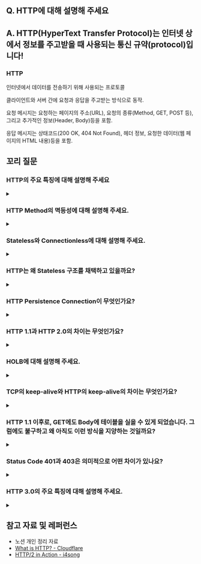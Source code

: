 ## Q. HTTP에 대해 설명해 주세요

## A. HTTP(HyperText Transfer Protocol)는 인터넷 상에서 정보를 주고받을 때 사용되는 통신 규약(protocol)입니다!

### HTTP

인터넷에서 데이터를 전송하기 위해 사용되는 프로토콜

클라이언트와 서버 간에 요청과 응답을 주고받는 방식으로 동작.

요청 메시지는 요청하는 페이지의 주소(URL), 요청의 종류(Method, GET, POST 등), 그리고 추가적인 정보(Header, Body)등을 포함.

응답 메시지는 상태코드(200 OK, 404 Not Found), 헤더 정보, 요청한 데이터(웹 페이지의 HTML 내용)등을 포함.

## 꼬리 질문

### HTTP의 주요 특징에 대해 설명해 주세요

<details>
<summary></summary>
<div markdown="1">

- 클라이언트 서버 구조
    - 클라이언트는 서버에 요청을 보내고 응답 대기, 서버는 요청에 대한 결과를 만들어 응답하는 구조
    - 양 쪽이 독립적으로 실행될 수 있음

- 무상태 프로토콜(Stateless)
    - 서버가 클라이언트의 상태를 보존하지 않음
    - 장점: 서버의 확장성이 높아짐 (스케일 아웃)
    - 단점: 클라이언트가 추가 데이터를 전송해야 해서 주고받아야 하는 데이터가 많아짐
- 비 연결성(Connectionless)
    - 기본 매커니즘은 연결을 유지하지 않음
    - TCP/IP 연결 시 모든 과정에서 연결/종료 과정이 포함됨
    - HTTP 지속 연결 (Persistent Connecions)로 문제 해결

</div>
</details>

### HTTP Method의 멱등성에 대해 설명해 주세요.

<details>
<summary></summary>
<div markdown="1">

- 여러 번 수행해도 항상 같은 결과를 얻을 수 있는 특성

- 멱등한 메서드를 사용하면 동일한 요청을 여러번 수행하더라도 응답이 일관되므로, 장애 복구, 네트워크 문제, 요청 재시도와 같은 상황에서 안정성과 예측 가능성을 보장할 수 있다.

- GET, PUT, DELETE 가 이에 해당함

</div>
</details>

### Stateless와 Connectionless에 대해 설명해 주세요.

<details>
<summary></summary>
<div markdown="1">

- Stateless
    - 각각의 요청이 서로 독립적으로 처리
    - 상태를 유지하지 않는 프로토콜 → 상태 정보가 서버에 저장되지 않는다
    - 서버에 부담을 줄일 수 있다.
    - 상태 정보가 필요한 경우에는 쿠키, 세션, 토큰 등의 기술을 사용

- Connectionless: 연결을 유지하지 않는 프로토콜 동작
    - 각각의 요청과 응답을 독립적으로 처리하는 방식 ex) UDP
    - 간단하고 빠른 데이터 전송이 필요한 경우에 유용

</div>
</details>

### HTTP는 왜 Stateless 구조를 채택하고 있을까요?

<details>
<summary></summary>
<div markdown="1">

- 서버에 상태 구조를 저장하지 않으므로 많은 수의 클라이언트와 동시에 연결 처리 가능
- 장애 복구 및 부하 분산을 용이하게 하게 된다.
- 서버는 요청에 대한 응답만 생성하면 되기 떄문에 구현이 단순해지고, 유지보수 및 업그레이드가 용이해진다
- 다양한 클라이언트 플랫폼과의 상호 운용성을 높여준다.

</div>
</details>

### HTTP Persistence Connection이 무엇인가요?

<details>
<summary></summary>
<div markdown="1">

- 여러 개의 HTTP 요청과 응답을 단일 TCP 연결(connection)을 통해 처리하는 메커니즘
- 네트워크 비용 및 성능 개선을 목적으로 도입
- 필수적으로 진행되는 여러 개의 HTTP 요청을 하나의 conneciton으로 묶는다.
- TCP 연결 설정과 해제의 오버헤드 줄이고, 네트워크 대역폭 절약 가능
- 웹 페이지의 로딩 속도와 서버 성능도 향상 가능
- HTTP 1.1 에서 기본적으로 활성화되어 있음.

</div>
</details>

### HTTP 1.1과 HTTP 2.0의 차이는 무엇인가요?

<details>
<summary></summary>
<div markdown="1">

- 기존 1.X 버전의 성능 향상에 초점 → 따라서 표준의 대체가 아닌 확장의 개념
- 기존의 일반 텍스트 형식 → 보내는 메시지를 `Frame` 단위로 분할 후 `Binary Encording` 진행
    - 파싱 및 전송 속도 상향, 오류 발생 가능성 감소의 효과
  
- `Mutiplexed Streams`
    - 하나의 connection 안에 여러 개의 stream이 존재
    - 조각난 frame을 여러 개의 stream을 통해 전달한다. → 다중화(Mutiplexing) 이 가능해짐!
  
- `Header Compression`
    - 기존: 연속된 요청의 경우 중복된 헤더 전송으로 오버헤드 발생
    - 전송되는 헤더 필드를 서버에서 유지
    - 이전에 표시된 헤더를 제외한 필드를 허프만 인코딩 수행해 압축
  
- 한계점
    - TCP 고유의 HOL Blocking이 존재. 이건 어떻게 못함
    - 서로 다른 stream이 전송되고 있을 때, 하나의 Stream에서 유실이 발생하거나 문제가 생기면 다른 Stream도 재전송 또는 지연되는 현상이 발생하기 때문
    - 이러한 태생적인 문제점을 해결하기 위해 QUIC / HTTP 3.0 등장

</div>
</details>

### HOLB에 대해 설명해 주세요.

<details>
<summary></summary>
<div markdown="1">

Head Of Line Blocking

웹에서 HOL Blocking을 말할 때에는 두 가지 종류가 있다.

- HTTP에서의 HOL Blocking
  - 요청-응답 쌍은 항상 순서를 유지하고 동기적으로 수행되어야 한다.
  - 이전의 요청이 처리되지 않았다면 그 다음 요청은 보낼 수 없다는 뜻
- TCP에서의 HOL Blocking
  - TCP는 패킷을 전송할 때에, 전달을 보장하기 때문에 패킷이 손실되면 재전송하게 된다.
  - 그리고 재전송이 발생하면 패킷의 순서가 역전되지 않도록 후속 패킷이 대기하게 된다.
  - 즉, TCP 상에서 3개의 패킷을 보낼 때, 먼저 보낸 패킷에서 손실이 발생하면 뒤도 막히게 된다.


</div>
</details>

### TCP의 keep-alive와 HTTP의 keep-alive의 차이는 무엇인가요?

<details>
<summary></summary>
<div markdown="1">

- TCP의 keep-alive는 네트워크 계층에서 작동하는 메커니즘으로, TCP 연결이 유지되는 동안 통신이 지속되고 있는지 확인하는 목적으로 사용
- 일정 시간마다 Keep-Alive 패킷을 보내 확인하고, 응답을 받지 못하면 연결을 종료한다.

</div>
</details>

### HTTP 1.1 이후로, GET에도 Body에 테이블을 실을 수 있게 되었습니다. 그럼에도 불구하고 왜 아직도 이런 방식을 지양하는 것일까요?

<details>
<summary></summary>
<div markdown="1">

1. 호환성과 보안
    - 일부 웹 서버 및 브라우저는 지원하지 않을 수도 있다.


2. 캐싱 및 쿼리 문자열 제한
    - GET의 Boby를 추가하면 캐싱이 어려워질 수 있다.
    - 쿼리 문자열의 길이 제한에도 영향을 줄 수 있다.


3. 의미론적인 측면

</div>
</details>

### Status Code 401과 403은 의미적으로 어떤 차이가 있나요?

<details>
<summary></summary>
<div markdown="1">

- HTTP 401 Unauthorized (권한 없음)
    - 클라이언트에게 인증 정보가 없음


- HTTP 403 Forbidden (금지됨):
    - 인증을 수행했지만 요청한 리소스에 대한 권한이 없음
    - 서버가 엑세스를 의도적으로 거부했다는 것을 나타냄

</div>
</details>

### HTTP 3.0의 주요 특징에 대해 설명해 주세요.

<details>
<summary></summary>
<div markdown="1">

1. 프로토콜 변경
    - 기존의 TCP를 사용하는 것이 아닌 QUIC프로토콜을 기반으로 동작


2. 다중화된 스트림
    - 한 번의 연결을 통해 여러 개의 독립적인 스트림을 동시에 전송할 수 있음
    - 병렬로 데이터를 전송하여 성능을 향상


3. 오류 복구 기능
    - 자체적으로 오류 복구 메커니즘을 활용하여 데이터의 손실을 최소화하고 신뢰성 유지


4. 향상된 보안
    - TLS 암호화를 사용하여 통신을 보호, QUIC 프로토콜 자체가 암호화를 지원하므로 추가적일 설정 없이 암호화된 연결을 제공함

</div>
</details>

## 참고 자료 및 레퍼런스

- 노션 개인 정리 자료
- [What is HTTP? - Cloudflare](https://www.cloudflare.com/ko-kr/learning/ddos/glossary/hypertext-transfer-protocol-http/)
- [HTTP/2 in Action - i4song](https://velog.io/@dnr6054/HOL-Blocking)
